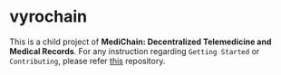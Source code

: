 # vyrochain
This is a child project of **MediChain: Decentralized Telemedicine and Medical Records**. For any instruction regarding `Getting Started` or `Contributing`, please refer [this](https://github.com/sadityakumar9211/medichain-hardhat) repository.
